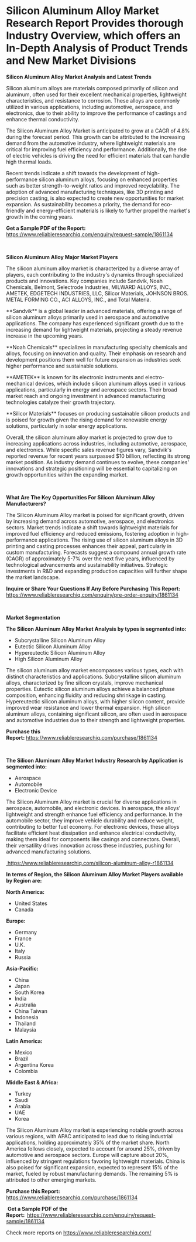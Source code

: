 <p><h1>Silicon Aluminum Alloy Market Research Report Provides thorough Industry Overview, which offers an In-Depth Analysis of Product Trends and New Market Divisions</h1></p><p><strong>Silicon Aluminum Alloy Market Analysis and Latest Trends</strong></p>
<p><p>Silicon aluminum alloys are materials composed primarily of silicon and aluminum, often used for their excellent mechanical properties, lightweight characteristics, and resistance to corrosion. These alloys are commonly utilized in various applications, including automotive, aerospace, and electronics, due to their ability to improve the performance of castings and enhance thermal conductivity.</p><p>The Silicon Aluminum Alloy Market is anticipated to grow at a CAGR of 4.8% during the forecast period. This growth can be attributed to the increasing demand from the automotive industry, where lightweight materials are critical for improving fuel efficiency and performance. Additionally, the rise of electric vehicles is driving the need for efficient materials that can handle high thermal loads.</p><p>Recent trends indicate a shift towards the development of high-performance silicon aluminum alloys, focusing on enhanced properties such as better strength-to-weight ratios and improved recyclability. The adoption of advanced manufacturing techniques, like 3D printing and precision casting, is also expected to create new opportunities for market expansion. As sustainability becomes a priority, the demand for eco-friendly and energy-efficient materials is likely to further propel the market's growth in the coming years.</p></p>
<p><strong>Get a Sample PDF of the Report:&nbsp;</strong> <a href="https://www.reliableresearchiq.com/enquiry/request-sample/1861134?utm_campaign=3046&utm_medium=2&utm_source=Github&utm_content=ia&utm_term=02042025&utm_id=silicon-aluminum-alloy">https://www.reliableresearchiq.com/enquiry/request-sample/1861134</a></p>
<p>&nbsp;</p>
<p><strong>Silicon Aluminum Alloy Major Market Players</strong></p>
<p><p>The silicon aluminum alloy market is characterized by a diverse array of players, each contributing to the industry's dynamics through specialized products and innovations. Key companies include Sandvik, Noah Chemicals, Belmont, Selectrode Industries, MILWARD ALLOYS, INC., AMETEK, EDGETECH INDUSTRIES, LLC, Silicor Materials, JOHNSON BROS. METAL FORMING CO., ACI ALLOYS, INC., and Total Materia.</p><p>**Sandvik** is a global leader in advanced materials, offering a range of silicon aluminum alloys primarily used in aerospace and automotive applications. The company has experienced significant growth due to the increasing demand for lightweight materials, projecting a steady revenue increase in the upcoming years.</p><p>**Noah Chemicals** specializes in manufacturing specialty chemicals and alloys, focusing on innovation and quality. Their emphasis on research and development positions them well for future expansion as industries seek higher performance and sustainable solutions.</p><p>**AMETEK** is known for its electronic instruments and electro-mechanical devices, which include silicon aluminum alloys used in various applications, particularly in energy and aerospace sectors. Their broad market reach and ongoing investment in advanced manufacturing technologies catalyze their growth trajectory.</p><p>**Silicor Materials** focuses on producing sustainable silicon products and is poised for growth given the rising demand for renewable energy solutions, particularly in solar energy applications.</p><p>Overall, the silicon aluminum alloy market is projected to grow due to increasing applications across industries, including automotive, aerospace, and electronics. While specific sales revenue figures vary, Sandvik's reported revenue for recent years surpassed $10 billion, reflecting its strong market position. As industry demand continues to evolve, these companies' innovations and strategic positioning will be essential to capitalizing on growth opportunities within the expanding market.</p></p>
<p>&nbsp;</p>
<p><strong>What Are The Key Opportunities For Silicon Aluminum Alloy Manufacturers?</strong></p>
<p><p>The Silicon Aluminum Alloy market is poised for significant growth, driven by increasing demand across automotive, aerospace, and electronics sectors. Market trends indicate a shift towards lightweight materials for improved fuel efficiency and reduced emissions, fostering adoption in high-performance applications. The rising use of silicon aluminum alloys in 3D printing and casting processes enhances their appeal, particularly in custom manufacturing. Forecasts suggest a compound annual growth rate (CAGR) of approximately 5-7% over the next five years, influenced by technological advancements and sustainability initiatives. Strategic investments in R&D and expanding production capacities will further shape the market landscape.</p></p>
<p><strong>Inquire or Share Your Questions If Any Before Purchasing This Report:</strong> <a href="https://www.reliableresearchiq.com/enquiry/pre-order-enquiry/1861134?utm_campaign=3046&utm_medium=2&utm_source=Github&utm_content=ia&utm_term=02042025&utm_id=silicon-aluminum-alloy">https://www.reliableresearchiq.com/enquiry/pre-order-enquiry/1861134</a></p>
<p>&nbsp;</p>
<p><strong>Market Segmentation</strong></p>
<p><strong>The Silicon Aluminum Alloy Market Analysis by types is segmented into:</strong></p>
<p><ul><li>Subcrystalline Silicon Aluminum Alloy</li><li>Eutectic Silicon Aluminum Alloy</li><li>Hypereutectic Silicon Aluminum Alloy</li><li>High Silicon Aluminum Alloy</li></ul></p>
<p><p>The silicon aluminum alloy market encompasses various types, each with distinct characteristics and applications. Subcrystalline silicon aluminum alloys, characterized by fine silicon crystals, improve mechanical properties. Eutectic silicon aluminum alloys achieve a balanced phase composition, enhancing fluidity and reducing shrinkage in casting. Hypereutectic silicon aluminum alloys, with higher silicon content, provide improved wear resistance and lower thermal expansion. High silicon aluminum alloys, containing significant silicon, are often used in aerospace and automotive industries due to their strength and lightweight properties.</p></p>
<p><strong>Purchase this Report:&nbsp;</strong><a href="https://www.reliableresearchiq.com/purchase/1861134?utm_campaign=3046&utm_medium=2&utm_source=Github&utm_content=ia&utm_term=02042025&utm_id=silicon-aluminum-alloy">https://www.reliableresearchiq.com/purchase/1861134</a></p>
<p>&nbsp;</p>
<p><strong>The Silicon Aluminum Alloy Market Industry Research by Application is segmented into:</strong></p>
<p><ul><li>Aerospace</li><li>Automobile</li><li>Electronic Device</li></ul></p>
<p><p>The Silicon Aluminum Alloy market is crucial for diverse applications in aerospace, automobile, and electronic devices. In aerospace, the alloys’ lightweight and strength enhance fuel efficiency and performance. In the automobile sector, they improve vehicle durability and reduce weight, contributing to better fuel economy. For electronic devices, these alloys facilitate efficient heat dissipation and enhance electrical conductivity, making them ideal for components like casings and connectors. Overall, their versatility drives innovation across these industries, pushing for advanced manufacturing solutions.</p></p>
<p><a href="https://www.reliableresearchiq.com/silicon-aluminum-alloy-r1861134?utm_campaign=3046&utm_medium=2&utm_source=Github&utm_content=ia&utm_term=02042025&utm_id=silicon-aluminum-alloy">&nbsp;https://www.reliableresearchiq.com/silicon-aluminum-alloy-r1861134</a></p>
<p><strong>In terms of Region, the Silicon Aluminum Alloy Market Players available by Region are:</strong></p>
<p>
    <p> <strong> North America: </strong>
        <ul>
            <li>United States</li>
            <li>Canada</li>
        </ul>
        </p> 
    <p> <strong> Europe: </strong>
        <ul>
            <li>Germany</li>
            <li>France</li>
            <li>U.K.</li>
            <li>Italy</li>
            <li>Russia</li>
        </ul>
        </p> 
    <p> <strong> Asia-Pacific: </strong>
        <ul>
            <li>China</li>
            <li>Japan</li>
            <li>South Korea</li>
            <li>India</li>
            <li>Australia</li>
            <li>China Taiwan</li>
            <li>Indonesia</li>
            <li>Thailand</li>
            <li>Malaysia</li>
        </ul>
        </p> 
    <p> <strong> Latin America: </strong>
        <ul>
            <li>Mexico</li>
            <li>Brazil</li>
            <li>Argentina Korea</li>
            <li>Colombia</li>
        </ul>
        </p> 
    <p> <strong> Middle East & Africa: </strong>
        <ul>
            <li>Turkey</li>
            <li>Saudi</li>
            <li>Arabia</li>
            <li>UAE</li>
            <li>Korea</li>
        </ul>
    </p>
    </p>
<p><p>The Silicon Aluminum Alloy market is experiencing notable growth across various regions, with APAC anticipated to lead due to rising industrial applications, holding approximately 35% of the market share. North America follows closely, expected to account for around 25%, driven by automotive and aerospace sectors. Europe will capture about 20%, influenced by stringent regulations favoring lightweight materials. China is also poised for significant expansion, expected to represent 15% of the market, fueled by robust manufacturing demands. The remaining 5% is attributed to other emerging markets.</p></p>
<p><strong>Purchase this Report: </strong><a href="https://www.reliableresearchiq.com/purchase/1861134?utm_campaign=3046&utm_medium=2&utm_source=Github&utm_content=ia&utm_term=02042025&utm_id=silicon-aluminum-alloy">https://www.reliableresearchiq.com/purchase/1861134</a></p>
<p>&nbsp;<strong>Get a Sample PDF of the Report:&nbsp;&nbsp;</strong><a href="https://www.reliableresearchiq.com/enquiry/request-sample/1861134?utm_campaign=3046&utm_medium=2&utm_source=Github&utm_content=ia&utm_term=02042025&utm_id=silicon-aluminum-alloy">https://www.reliableresearchiq.com/enquiry/request-sample/1861134</a></p>
<p><strong></strong></p>
<p>Check more reports on <a href="https://www.reliableresearchiq.com/?utm_campaign=3046&utm_medium=2&utm_source=Github&utm_content=ia&utm_term=02042025&utm_id=silicon-aluminum-alloy">https://www.reliableresearchiq.com/</a></p>